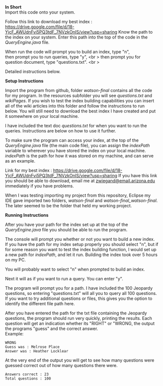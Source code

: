 **In Short** <br />
Import this code onto your system.

Follow this link to download my best index : https://drive.google.com/file/d/18-YjcF_AWUdnFvi5PQ3tdF_7NVzkOnIS/view?usp=sharing
Know the path to the index on your system.
Enter this path into the top of the code in the *QueryEngine.java* file.

When run the code will prompt you to build an index, type "n", <br />
then prompt you to run queries, type "y", <br \>
then prompt you for question document, type "questions.txt". <br \>

Detailed instructions below.

**Setup Instructions** <br />

Import the program from github, folder *watson-final* contains all the code for my program. In the resources subfolder you will see *questions.txt* and *wikiPages*. If you wish to test the index building capabilities you can insert all of the wiki articles into this folder and follow the instructions to run below. You will still need to download the best index I have created and put it somewhere on your local machine.

I have included the text doc *questions.txt* for when you want to run the queries. Instructions are below on how to use it further.

To make sure the program can access your index, at the top of the *QueryEngine.java* file (the main code file), you
can assign the *indexPath* variable to wherever you have stored the index on your local machine. 
*indexPath* is the path for how it was stored on my machine, and can serve as an example.

Link for my best index : https://drive.google.com/file/d/18-YjcF_AWUdnFvi5PQ3tdF_7NVzkOnIS/view?usp=sharing
If you have this link you should be able to download, email me at zwiegand@email.arizona.edu immediately if you have problems.

When I was testing importing my project from this repository, Eclipse my IDE gave imported two folders, *watson-final* and *watson-final_watson-final*. The later seemed 
to be the folder that held my working project. 

**Running Instructions**

After you have your path for the index set up at the top of the *QueryEngine.java* file you
should be able to run the program.

The console will prompt you whether or not you want to build a new index. If you have the path for my
index setup properly you should select "n", but if for some reason you want to test the index building
function, I would set up a new path for *indexPath*, and let it run. Building the index took over 5 hours on my PC.

You will probably want to select "n" when prompted to build an index.

Next it will as if you want to run a query. You can enter "y".

The program will prompt you for a path. I have included the 100 Jeopardy questions, so entering "questions.txt" will
all you to query all 100 questions. If you want to try additional questions or files, this gives you the option to identify
the different file path here.

After you have entered the path for the txt file containing the Jeopardy questions, the program should run very quickly, 
printing the results. Each question will get an indication whether its "RIGHT" or "WRONG, the output the programs "guess" and the
correct answer. <br />
Example:
```
WRONG
Guess was : Melrose Place
Answer was : Heather Locklear
```
At the very end of the output you will get to see how many questions were guessed correct out of how many questions there were.

```
Answers correct : 23
Total questions : 100
```
